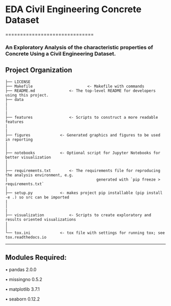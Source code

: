 # EDA Civil Engineering Concrete Dataset 
==============================

### An Exploratory Analysis of the characteristic properties of Concrete Using a Civil Engineering Dataset. 

Project Organization
------------

    ├── LICENSE
    ├── Makefile          				<- Makefile with commands 
    ├── README.md             	<- The top-level README for developers using this project.
    ├── data
	|
    │
	|
    ├── features                <- Scripts to construct a more readable features
    │
	|
    ├── figures            	<- Generated graphics and figures to be used in reporting
    │    				     
    │
    ├── notebooks          	<- Optional script for Jupyter Notebooks for better visualization
    │
	│
    ├── requirements.txt    	<- The requirements file for reproducing the analysis environment, e.g.
    │                         				generated with `pip freeze > requirements.txt`
    │
    ├── setup.py           	<- makes project pip installable (pip install -e .) so src can be imported
	|
    │
	|	
    ├── visualization           <- Scripts to create exploratory and results oriented visualizations
    │ 
    │
    └── tox.ini            	<- tox file with settings for running tox; see tox.readthedocs.io

--------

## Modules Required:
• pandas 2.0.0

• missingno 0.5.2

• matplotlib 3.7.1

• seaborn 0.12.2
